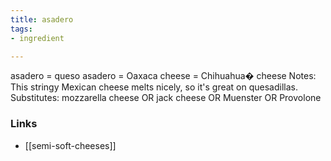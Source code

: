 ```yaml
---
title: asadero
tags:
- ingredient

---
```

asadero = queso asadero = Oaxaca cheese = Chihuahua� cheese Notes: This stringy Mexican cheese melts nicely, so it's great on quesadillas. Substitutes: mozzarella cheese OR jack cheese OR Muenster OR Provolone

### Links

* [[semi-soft-cheeses]]

